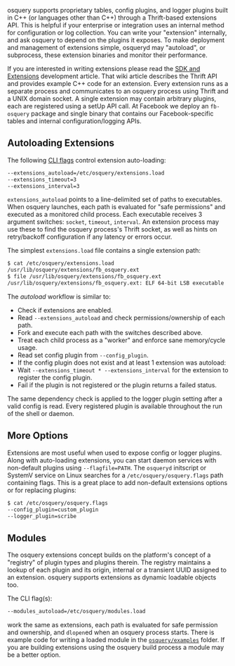 osquery supports proprietary tables, config plugins, and logger plugins built in C++ (or languages other than C++) through a Thrift-based extensions API. This is helpful if your enterprise or integration uses an internal method for configuration or log collection. You can write your "extension" internally, and ask osquery to depend on the plugins it exposes. To make deployment and management of extensions simple, osqueryd may "autoload", or subprocess, these extension binaries and monitor their performance.

If you are interested in writing extensions please read the [SDK and Extensions](../development/osquery-sdk.md) development article. That wiki article describes the Thrift API and provides example C++ code for an extension. Every extension runs as a separate process and communicates to an osquery process using Thrift and a UNIX domain socket. A single extension may contain arbitrary plugins, each are registered using a setUp API call. At Facebook we deploy an `fb-osquery` package and single binary that contains our Facebook-specific tables and internal configuration/logging APIs. 

## Autoloading Extensions

The following [CLI flags](../installation/cli-flags.md) control extension auto-loading:

```sh
--extensions_autoload=/etc/osquery/extensions.load
--extensions_timeout=3
--extensions_interval=3
```

`extensions_autoload` points to a line-delimited set of paths to executables. When osquery launches, each path is evaluated for "safe permissions" and executed as a monitored child process. Each executable receives 3 argument switches: `socket`, `timeout`, `interval`. An extension process may use these to find the osquery process's Thrift socket, as well as hints on retry/backoff configuration if any latency or errors occur.

The simplest `extensions.load` file contains a single extension path:
```sh
$ cat /etc/osquery/extensions.load
/usr/lib/osquery/extensions/fb_osquery.ext
$ file /usr/lib/osquery/extensions/fb_osquery.ext
/usr/lib/osquery/extensions/fb_osquery.ext: ELF 64-bit LSB executable
```

The *autoload* workflow is similar to:

- Check if extensions are enabled.
- Read `--extensions_autoload` and check permissions/ownership of each path.
- Fork and execute each path with the switches described above.
- Treat each child process as a "worker" and enforce sane memory/cycle usage.
- Read set config plugin from `--config_plugin`.
- If the config plugin does not exist and at least 1 extension was autoload:
- Wait `--extensions_timeout * --extensions_interval` for the extension to register the config plugin.
- Fail if the plugin is not registered or the plugin returns a failed status.

The same dependency check is applied to the logger plugin setting after a valid config is read. Every registered plugin is available throughout the run of the shell or daemon. 

## More Options

Extensions are most useful when used to expose config or logger plugins. Along with auto-loading extensions, you can start daemon services with non-default plugins using `--flagfile=PATH`. The `osqueryd` initscript or SystemV service on Linux searches for a `/etc/osquery/osquery.flags` path containing flags. This is a great place to add non-default extensions options or for replacing plugins:

```sh
$ cat /etc/osquery/osquery.flags
--config_plugin=custom_plugin
--logger_plugin=scribe
```

## Modules

The osquery extensions concept builds on the platform's concept of a "registry" of plugin types and plugins therein. The registry maintains a lookup of each plugin and its origin, internal or a transient UUID assigned to an extension. osquery supports extensions as dynamic loadable objects too. 

The CLI flag(s):

```sh
--modules_autoload=/etc/osquery/modules.load
```

work the same as extensions, each path is evaluated for safe permission and ownership, and `dlopen`ed when an osquery process starts. There is example code for writing a loaded module in the [`osquery/examples`](https://github.com/facebook/osquery/tree/master/osquery/examples) folder. If you are building extensions using the osquery build process a module may be a better option.


